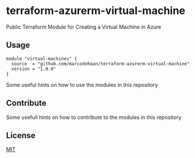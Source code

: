 # terraform-azurerm-virtual-machine
Public Terraform Module for Creating a Virtual Machine in Azure

## Usage

```hcl
module "virtual-machines" {
  source  = "github.com/marcodehaan/terraform-azurerm-virtual-machine"
  version = "1.0.0"
}
```


Some useful hints on how to use the modules in this repository

## Contribute

Some usefull hints on how to contribute to the modules in this repository

## License

[MIT](LICENSE)